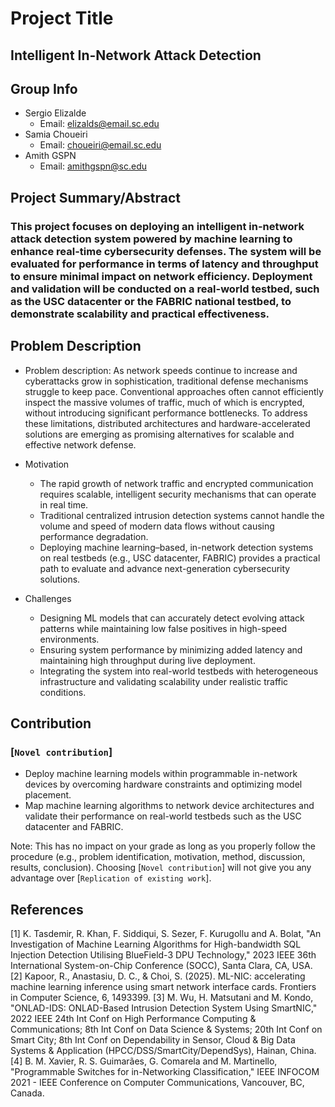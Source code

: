 # Project Title  
## Intelligent In-Network Attack Detection 

## Group Info  
- Sergio Elizalde  
  - Email: elizalds@email.sc.edu
- Samia Choueiri  
  - Email: choueiri@email.sc.edu 
- Amith GSPN  
  - Email: amithgspn@sc.edu 

## Project Summary/Abstract  
### This project focuses on deploying an intelligent in-network attack detection system powered by machine learning to enhance real-time cybersecurity defenses. The system will be evaluated for performance in terms of latency and throughput to ensure minimal impact on network efficiency. Deployment and validation will be conducted on a real-world testbed, such as the USC datacenter or the FABRIC national testbed, to demonstrate scalability and practical effectiveness. 

## Problem Description  
- Problem description: As network speeds continue to increase and cyberattacks grow in sophistication, traditional defense mechanisms struggle to keep pace. Conventional approaches often cannot efficiently inspect the massive volumes of traffic, much of which is encrypted, without introducing significant performance bottlenecks. To address these limitations, distributed architectures and hardware-accelerated solutions are emerging as promising alternatives for scalable and effective network defense.
  
- Motivation  
  - The rapid growth of network traffic and encrypted communication requires scalable, intelligent security mechanisms that can operate in real time.  
  - Traditional centralized intrusion detection systems cannot handle the volume and speed of modern data flows without causing performance degradation.  
  - Deploying machine learning–based, in-network detection systems on real testbeds (e.g., USC datacenter, FABRIC) provides a practical path to evaluate and advance next-generation cybersecurity solutions.  
- Challenges  
  - Designing ML models that can accurately detect evolving attack patterns while maintaining low false positives in high-speed environments.  
  - Ensuring system performance by minimizing added latency and maintaining high throughput during live deployment.  
  - Integrating the system into real-world testbeds with heterogeneous infrastructure and validating scalability under realistic traffic conditions. 
 
## Contribution  
### [`Novel contribution`]    
- Deploy machine learning models within programmable in-network devices by overcoming hardware constraints and optimizing model placement.
- Map machine learning algorithms to network device architectures and validate their performance on real-world testbeds such as the USC datacenter and FABRIC.

Note: This has no impact on your grade as long as you properly follow the procedure (e.g., problem identification, motivation, method, discussion, results, conclusion). Choosing [`Novel contribution`] will not give you any advantage over [`Replication of existing work`].  

## References  
[1] K. Tasdemir, R. Khan, F. Siddiqui, S. Sezer, F. Kurugollu and A. Bolat, "An Investigation of Machine Learning Algorithms for High-bandwidth SQL Injection Detection Utilising BlueField-3 DPU Technology," 2023 IEEE 36th International System-on-Chip Conference (SOCC), Santa Clara, CA, USA.
[2] Kapoor, R., Anastasiu, D. C., & Choi, S. (2025). ML-NIC: accelerating machine learning inference using smart network interface cards. Frontiers in Computer Science, 6, 1493399.
[3] M. Wu, H. Matsutani and M. Kondo, "ONLAD-IDS: ONLAD-Based Intrusion Detection System Using SmartNIC," 2022 IEEE 24th Int Conf on High Performance Computing & Communications; 8th Int Conf on Data Science & Systems; 20th Int Conf on Smart City; 8th Int Conf on Dependability in Sensor, Cloud & Big Data Systems & Application (HPCC/DSS/SmartCity/DependSys), Hainan, China.
[4] B. M. Xavier, R. S. Guimarães, G. Comarela and M. Martinello, "Programmable Switches for in-Networking Classification," IEEE INFOCOM 2021 - IEEE Conference on Computer Communications, Vancouver, BC, Canada.


